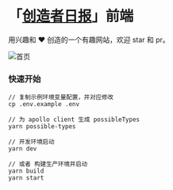 「[创造者日报](https://creatorsdaily.com)」前端
=====

用兴趣和 ❤️ 创造的一个有趣网站，欢迎 star 和 pr。

![首页](https://user-images.githubusercontent.com/1763168/68320851-aac43c80-00fb-11ea-84cc-b0e08f36729a.png)

### 快速开始

```
// 复制示例环境变量配置，并对应修改
cp .env.example .env

// 为 apollo client 生成 possibleTypes
yarn possible-types

// 开发环境启动
yarn dev

// 或者 构建生产环境并启动
yarn build
yarn start
```